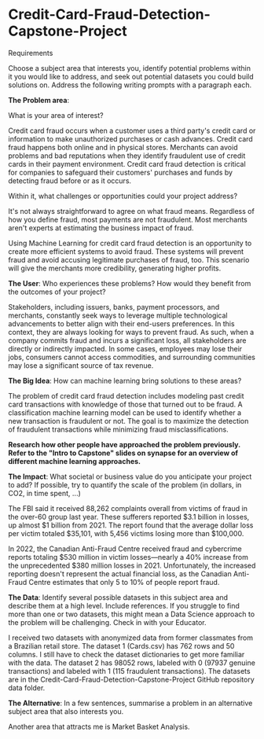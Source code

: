 # Credit-Card-Fraud-Detection-Capstone-Project

Requirements

Choose a subject area that interests you, identify potential problems within it you would like to address, and seek out potential datasets you could build solutions on. Address the following writing prompts with a paragraph each.

**The Problem area**: 

What is your area of interest?

Credit card fraud occurs when a customer uses a third party's credit card or information to make unauthorized purchases or cash advances. Credit card fraud happens both online and in physical stores. Merchants can avoid problems and bad reputations when they identify fraudulent use of credit cards in their payment environment. Credit card fraud detection is critical for companies to safeguard their customers' purchases and funds by detecting fraud before or as it occurs.

Within it, what challenges or opportunities could your project address?

It's not always straightforward to agree on what fraud means. Regardless of how you define fraud, most payments are not fraudulent. Most merchants aren't experts at estimating the business impact of fraud.

Using Machine Learning for credit card fraud detection is an opportunity to create more efficient systems to avoid fraud. These systems will prevent fraud and avoid accusing legitimate purchases of fraud, too. This scenario will give the merchants more credibility, generating higher profits.

**The User**: Who experiences these problems? How would they benefit from the outcomes of your project?

Stakeholders, including issuers, banks, payment processors, and merchants, constantly seek ways to leverage multiple technological advancements to better align with their end-users preferences. In this context, they are always looking for ways to prevent fraud. As such, when a company commits fraud and incurs a significant loss, all stakeholders are directly or indirectly impacted. In some cases, employees may lose their jobs, consumers cannot access commodities, and surrounding communities may lose a significant source of tax revenue.

**The Big Idea**: How can machine learning bring solutions to these areas?

The problem of credit card fraud detection includes modeling past credit card transactions with knowledge of those that turned out to be fraud. A classification machine learning model can be used to identify whether a new transaction is fraudulent or not. The goal is to maximize the detection of fraudulent transactions while minimizing fraud misclassifications.

**Research how other people have approached the problem previously. Refer to the "Intro to Capstone" slides on synapse for an overview of different machine learning approaches.**

**The Impact**: What societal or business value do you anticipate your project to add? If possible, try to quantify the scale of the problem (in dollars, in CO2, in time spent, ...)

The FBI said it received 88,262 complaints overall from victims of fraud in the over-60 group last year. These sufferers reported $3.1 billion in losses, up almost $1 billion from 2021. The report found that the average dollar loss per victim totaled $35,101, with 5,456 victims losing more than $100,000.

In 2022, the Canadian Anti-Fraud Centre received fraud and cybercrime reports totaling $530 million in victim losses—nearly a 40% increase from the unprecedented $380 million losses in 2021. Unfortunately, the increased reporting doesn't represent the actual financial loss, as the Canadian Anti-Fraud Centre estimates that only 5 to 10% of people report fraud.

**The Data**: Identify several possible datasets in this subject area and describe them at a high level. Include references. If you struggle to find more than one or two datasets, this might mean a Data Science approach to the problem will be challenging. Check in with your Educator.

I received two datasets with anonymized data from former classmates from a Brazilian retail store. The dataset 1 (Cards.csv) has 762 rows and 50 columns. I still have to check the dataset dictionaries to get more familiar with the data. The dataset 2 has 98052 rows, labeled with 0 (97937 genuine transactions) and labeled with 1 (115 fraudulent transactions). The datasets are in the Credit-Card-Fraud-Detection-Capstone-Project GitHub repository data folder.

**The Alternative**: In a few sentences, summarise a problem in an alternative subject area that also interests you.

Another area that attracts me is Market Basket Analysis.

